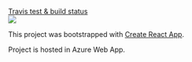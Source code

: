 [Travis test & build status](https://travis-ci.com/github/olli1337/homepage) <br> <img src="https://travis-ci.com/olli1337/homepage.svg?branch=master" />


This project was bootstrapped with [Create React App](https://github.com/facebook/create-react-app).

Project is hosted in Azure Web App.
